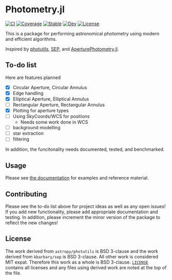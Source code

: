 # Photometry.jl

[![CI](https://github.com/juliaastro/photometry.jl/workflows/CI/badge.svg?branch=master)](https://github.com/juliaastro/photometry.jl/workflows/CI)
[![Coverage](https://codecov.io/gh/JuliaAstro/Photometry.jl/branch/master/graph/badge.svg)](https://codecov.io/gh/JuliaAstro/Photometry.jl)
[![Stable](https://img.shields.io/badge/docs-stable-blue.svg)](https://JuliaAstro.github.io/Photometry.jl/stable)
[![Dev](https://img.shields.io/badge/docs-dev-blue.svg)](https://JuliaAstro.github.io/Photometry.jl/dev)
[![License](https://img.shields.io/badge/License-BSD%203--Clause-orange.svg)](https://opensource.org/licenses/BSD-3-Clause)

This is a package for performing astronomical photometry using modern and efficient algorithms.

Inspired by [photutils](https://github.com/astropy/photutils), [SEP](https://github.com/kbarbary/sep), and [AperturePhotometry.jl](https://github.com/kbarbary/AperturePhotometry.jl).

## To-do list

Here are features planned
- [x] Circular Aperture, Circular Annulus
- [x] Edge handling
- [x] Elliptical Aperture, Elliptical Annulus
- [ ] Rectangular Aperture, Rectangular Annulus
- [x] Plotting for aperture types
- [ ] Using SkyCoords/WCS for positions
  - Needs some work done in WCS
- [ ] background modelling
- [ ] star extraction
- [ ] filtering

In addition, the funcitonality needs documented, tested, and benchmarked. 

## Usage

Please see [the documentation](https://JuliaAstro.github.io/Photometry.jl/dev) for examples and reference material.

## Contributing

Please see the to-do list above for project ideas as well as any open issues! If you add new functionality, please add appropriate documentation and testing. In addition, please increment the minor version of the package to reflect the new changes!

## License

The work derived from `astropy/photutils` is BSD 3-clause and the work derived from `kbarbary/sep` is BSD 3-clause. All other work is considered MIT expat. Therefore this work as a whole is BSD 3-clause. [`LICENSE`](LICENSE) contains all licenses and any files using derived work are noted at the top of the file.
